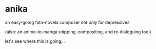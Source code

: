 
# anika

an easy-going foto-novela composer not only for depressives

(also: an anime-to-manga snipping, compositing, and re-dialoguing tool)

let's see where this is going...
